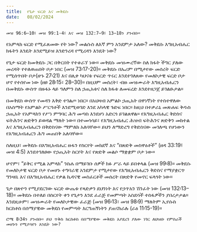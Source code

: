 ```yaml
---
title:  የጌታ ፍርድ እና መቅደሱ
date:   08/02/2024
---
```


`መዝ 96:6–10፤ መዝ 99:1-4፤ እና መዝ 132:7–9፤ 13–18ን ያንብቡ።`

የአምላክ ፍርድ የሚፈጸመው የት ነው? መልሱስ ለእኛ ምን አንደምታ አለው? መቅደሱ እግዚአብሔር ክፋትን እንዴት እንደሚይዝ እንድንረዳ የሚረዳን እንዴት ነው?

የጌታ ፍርድ ከመቅደሱ ጋር በቅርበት የተቆራኘ ነው። መቅደሱ መዝሙረኛው ስለ ክፋት ችግር ያለው መረዳት የተለወጠበት ቦታ ነበር (መዝ 73፡17-20)። መቅደሱ በኡሪም በሚታየው መሰረት ፍርድ የሚሰጥበት ቦታ(ዘኁ 27፡21) እና በሊቀ ካህናቱ የፍርድ ጥሩር እንደተገለጸው የመለኮታዊ ፍርድ ቦታ ሆኖ የተሰየመ ነው (ዘፀ 28፡15፣ 28–30)። በዚህም መሰረት፣ ብዙ መዝሙራት እግዚአብሔርን በመቅደሱ ውስጥ በዙፋኑ ላይ ዓለምን ስለ ኃጢአቱና ስለ ክፋቱ ለመፍረድ እንደተዘጋጀ ይገልፁታል።

በመቅደስ ውስጥ የመዳን እቅድ ተገልጦ ነበር። በአህዛብ አምልኮ ኃጢአት በዋነኛነት የተስተዋለው በአስማት የአምልኮ ሥርዓቶች እንደሚወገድ እንደ አካላዊ ጉድፍ ነበር። ከዚህ በተቃራኒ መጽሐፍ ቅዱስ ኃጢአት የአምላክን የሥነ ምግባር ሕግ መጣስ እንደሆነ አድርጎ ይገልጸዋል። የእግዚአብሔር ቅድስና ፍትሕንና ጽድቅን ይወዳል ማለት ነው። በተመሳሳይ፣ የእግዚአብሔር ሕዝብ ፍትሕንና ጽድቅን መከተል እና እግዚአብሔርን በቅድስናው ማምለክ አለባቸው። ይህን ለማድረግ የቅድስናው መገለጫ የሆነውን የእግዚአብሔርን ሕግ መጠበቅ አለባቸው።

ስለዚህ፣ መቅደሱ በእግዚአብሔር ዙፋን የስርየት መክደኛ እና “በጽድቅ መስዋዕቶች” (ዘዳ 33:19፤ መዝ 4:5) እንደተገለፀው የኃጢአት ስርየት እና የጽድቅ መልሶ ማቋቋም ቦታ ነው።

ሆኖም፣ “ይቅር የሚል አምላክ” ንስሐ በማይገቡ ሰዎች ክፉ ሥራ ላይ ይበቀላል (መዝ 99፡8)። መቅደሱ የመለኮታዊ ፍርድ ቦታ የመሆኑ ተግባራዊ አንደምታ የሚታየው የእግዚአብሔርን ቅድስና የማያቋርጥ ግንዛቤ እና በእግዚአብሔር የቃል ኪዳናዊ መስፈርቶች መሰረት በጽድቅ የመኖር ፍላጎት ነው።

ጌታ በጽዮን የሚያደርገው ፍርድ ውጤቱ የጻድቃን ደህንነት እና የኃጥአን ሽንፈት ነው (መዝ 132፡13–18)። መቅደሱ በተለይ በስርየት ቀን የጌታን እንደ ፈራጅ የመምጣት አስደሳች ተስፋዎችን ያበረታታል። እንደዚሁም፣ መዝሙራት የመለኮታዊው ፈራጅ (መዝ 96፡13፣ መዝ 98፡9) ማለትም ኢየሱስ ክርስቶስ በሰማያዊው መቅደስ የመምጣት እርግጠኝነትን ያጠናክራሉ (ራዕ 11፡15-19)።

`ሮሜ 8፡34ን ያንብቡ። ይህ ጥቅስ ክርስቶስ በሰማያዊው መቅደስ እያደረገ ያለው ነገር ለህዝቡ የምስራች መሆኑን የሚያሳየን እንዴት ነው?`